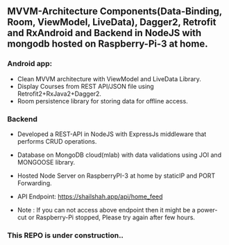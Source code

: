 ## MVVM-Architecture Components(Data-Binding, Room, ViewModel, LiveData), Dagger2, Retrofit and RxAndroid and Backend in NodeJS with mongodb hosted on Raspberry-Pi-3 at home.

### Android app:
- Clean MVVM architecture with ViewModel and LiveData Library.
- Display Courses from REST API/JSON file using Retrofit2+RxJava2+Dagger2.
- Room persistence library for storing data for offline access.

### Backend
- Developed a REST-API in NodeJS with ExpressJs middleware that performs CRUD operations.
- Database on MongoDB cloud(mlab) with data validations using JOI and MONGOOSE library.
- Hosted Node Server on RaspberryPI-3 at home by staticIP and PORT Forwarding.

- API Endpoint: https://shailshah.app/api/home_feed
- Note : If you can not access above endpoint then it might be a power-cut or Raspberry-Pi stopped, Please try again after few hours.

### This REPO is under construction..
